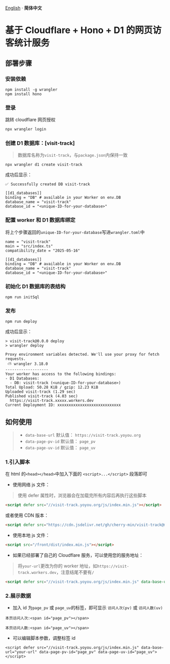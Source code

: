 [English](./README.md) · **简体中文**

# 基于 Cloudflare + Hono + D1 的网页访客统计服务

## 部署步骤

### 安装依赖

```
npm install -g wrangler
npm install hono
```

### 登录

跳转 cloudflare 网页授权

```bash
npx wrangler login
```

### 创建 D1 数据库：[visit-track]

> 数据库名称为`visit-track`，与`package.json`内保持一致

```
npx wrangler d1 create visit-track
```

成功后显示：

```
✅ Successfully created DB visit-track

[[d1_databases]]
binding = "DB" # available in your Worker on env.DB
database_name = "visit-track"
database_id = "<unique-ID-for-your-database>"
```

### 配置 worker 和 D1 数据库绑定

将上个步骤返回的`unique-ID-for-your-database`写进`wrangler.toml`中

```
name = "visit-track"
main = "src/index.ts"
compatibility_date = "2025-05-16"

[[d1_databases]]
binding = "DB" # available in your Worker on env.DB
database_name = "visit-track"
database_id = "<unique-ID-for-your-database>"
```

### 初始化 D1 数据库的表结构

```
npm run initSql
```

### 发布

```
npm run deploy
```

成功后显示：

```
> visit-track@0.0.0 deploy
> wrangler deploy

Proxy environment variables detected. We'll use your proxy for fetch requests.
 ⛅️ wrangler 3.18.0
-------------------
Your worker has access to the following bindings:
- D1 Databases:
  - DB: visit-track (<unique-ID-for-your-database>)
Total Upload: 50.28 KiB / gzip: 12.23 KiB
Uploaded visit-track (1.29 sec)
Published visit-track (4.03 sec)
  https://visit-track.xxxxx.workers.dev
Current Deployment ID: xxxxxxxxxxxxxxxxxxxxxxxxxxxx
```

## 如何使用

> - `data-base-url` 默认值： `https://visit-track.yoyou.org`
> - `data-page-pv-id` 默认值： `page_pv`
> - `data-page-uv-id` 默认值： `page_uv`

### 1.引入脚本

在 html 的`<head></head>`中加入下面的 `<script>...</script>` 段落即可

- 使用网络 js 文件：

> 使用 defer 属性时，浏览器会在加载完所有内容后再执行这些脚本

```html
<script defer src="//visit-track.yoyou.org/js/index.min.js"></script>
```

或者使用 CDN 版本：

```html
<script defer src="https://cdn.jsdelivr.net/gh/cherry-min/visit-track@main/public/js/index.min.js"></script>
```

- 使用本地 js 文件：

```html
<script src="/front/dist/index.min.js"></script>
```

- 如果已经部署了自己的 Cloudflare 服务，可以使用您的服务地址：

> 将`your-url`更改为你的 worker 地址，如`https://visit-track.workers.dev`，注意结尾不要有`/`

```html
<script defer src="//visit-track.yoyou.org/js/index.min.js" data-base-url="your-url"></script>
```

### 2.展示数据

- 加入 id 为`page_pv` 或 `page_uv`的标签，即可显示 `访问人次(pv)` 或 `访问人数(uv)`

```
本页访问人次:<span id="page_pv"></span>

本页访问人数:<span id="page_uv"></span>
```

- 可以编辑脚本参数，调整标签 id

```
<script defer src="//visit-track.yoyou.org/js/index.min.js" data-base-url="your-url" data-page-pv-id="page_pv" data-page-uv-id="page_uv"></script>
```
